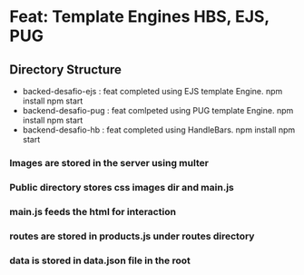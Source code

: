 # Feat: Template Engines HBS, EJS, PUG

## Directory Structure

* backed-desafio-ejs : feat completed using EJS template Engine.
npm install
npm start
* backend-desafio-pug : feat comlpeted using PUG template Engine.
npm install
npm start
* backend-desafio-hb : feat completed using HandleBars.
npm install
npm start

### Images are stored in the server using multer

### Public directory stores css images dir and main.js

### main.js feeds the html for interaction

### routes are stored in products.js under routes directory

### data is stored in data.json file in the root
